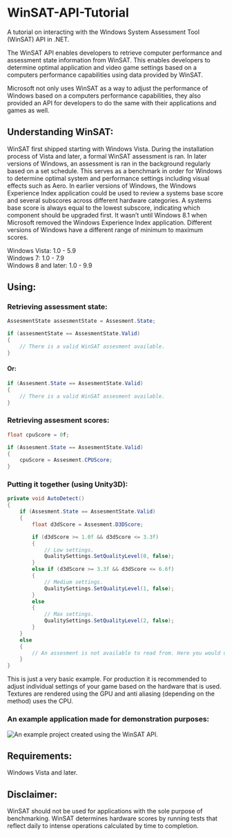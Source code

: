 # WinSAT-API-Tutorial
A tutorial on interacting with the Windows System Assessment Tool (WinSAT) API in .NET.

The WinSAT API enables developers to retrieve computer performance and assessment state information from WinSAT. This enables developers to determine optimal application and video game settings based on a computers performance capabilities using data provided by WinSAT.

Microsoft not only uses WinSAT as a way to adjust the performance of Windows based on a computers performance capabilities, they also provided an API for developers to do the same with their applications and games as well.

## Understanding WinSAT:

WinSAT first shipped starting with Windows Vista. During the installation process of Vista and later, a formal WinSAT assessment is ran. In later versions of Windows, an assessment is ran in the background regularly based on a set schedule. This serves as a benchmark in order for Windows to determine optimal system and performance settings including visual effects such as Aero. In earlier versions of Windows, the Windows Experience Index application could be used to review a systems base score and several subscores across different hardware categories. A systems base score is always equal to the lowest subscore, indicating which component should be upgraded first. It wasn’t until Windows 8.1 when Microsoft removed the Windows Experience Index application. Different versions of Windows have a different range of minimum to maximum scores.

Windows Vista: 1.0 - 5.9  
Windows 7: 1.0 - 7.9  
Windows 8 and later: 1.0 - 9.9  

## Using:

### Retrieving assessment state:

```c#
AssesmentState assesmentState = Assesment.State;

if (assesmentState == AssesmentState.Valid)
{
    // There is a valid WinSAT assesment available.
}
```

#### Or:

```c#
if (Assesment.State == AssesmentState.Valid)
{
    // There is a valid WinSAT assesment available.
}
```

### Retrieving assesment scores:

```c#
float cpuScore = 0f;

if (Assesment.State == AssesmentState.Valid)
{
    cpuScore = Assesment.CPUScore;
}
```

### Putting it together (using Unity3D):

```c#
private void AutoDetect()
{
    if (Assesment.State == AssesmentState.Valid)
    {
        float d3dScore = Assesment.D3DScore;

        if (d3dScore >= 1.0f && d3dScore <= 3.3f)
        {
            // Low settings.
            QualitySettings.SetQualityLevel(0, false);
        }
        else if (d3dScore >= 3.3f && d3dScore <= 6.6f)
        {
            // Medium settings.
            QualitySettings.SetQualityLevel(1, false);
        }
        else
        {
            // Max settings.
            QualitySettings.SetQualityLevel(2, false);
        }
    }
    else
    {
        // An assesment is not available to read from. Here you would use another method.
    }
}
```
This is just a very basic example. For production it is recommended to adjust individual settings of your game based on the hardware that is used. Textures are rendered using the GPU and anti aliasing (depending on the method) uses the CPU.
### An example application made for demonstration purposes:
![An example project created using the WinSAT API.](https://www.dl.dropboxusercontent.com/s/48bl16gaz5ep8bo/Photo%20Mar%2013%2C%207%2053%2051%20PM.jpg?dl=1)

## Requirements:
Windows Vista and later.

## Disclaimer:

WinSAT should not be used for applications with the sole purpose of benchmarking. WinSAT determines hardware scores by running tests that reflect daily to intense operations calculated by time to completion.
